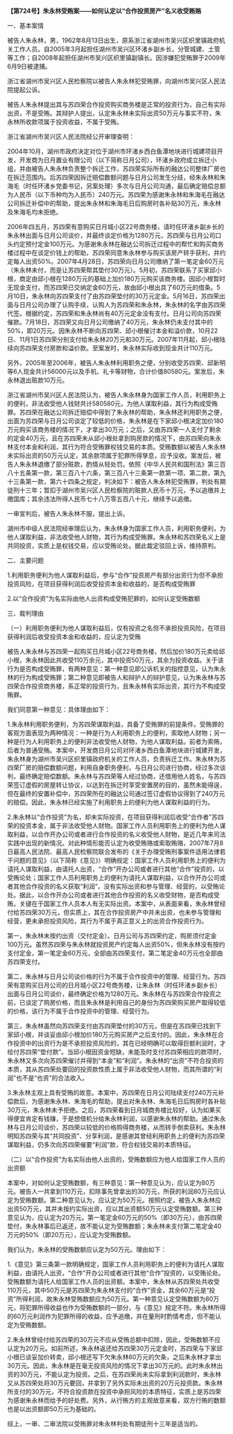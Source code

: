 **【第724号】朱永林受贿案——如何认定以“合作投资房产”名义收受贿赂**

一、基本案情

被告人朱永林，男，1962年8月13日出生，原系浙江省湖州市吴兴区织里镇政府机关工作人员。自2005年3月起担任湖州市吴兴区环渚乡副乡长，分管城建、土管等工作；自2008年起担任湖州市吴兴区织里镇副镇长。因涉嫌犯受贿罪于2009年6月9日被逮捕。

浙江省湖州市吴兴区人民检察院以被告人朱永林犯受贿罪，向湖州市吴兴区人民法院提起公诉。

被告人朱永林提出其与苏四荣合作投资购买商务楼是正常的投资行为，自己有实际出资，不是受贿。其辩护人提出，认定朱永林未实际出资50万元与事实不符，朱永林所收款项属于投资收益，不属于受贿。

浙江省湖州市吴兴区人民法院经公开审理查明：

2004年10月，湖州市政府决定对位于湖州市环渚乡西白鱼潭地块进行城建项目开发，开发商为日月置业有限公司（以下简称日月公司），环渚乡政府成立拆迁小组，并由被告人朱永林负责整个拆迁工作，苏四荣实际所有的融达公司整体厂房也在拆迁范围内。后苏四荣因拆迁赔偿数额问题与日月公司发生分歧，经朱永林和朱海毛（时任环渚乡党委书记，另案处理）多次与日月公司沟通，最后确定赔偿总额为人民币（以下币种均为人民币）240万元。苏四荣为感谢朱永林和朱海毛在融达公司拆迁补偿中的帮助，提出朱永林和朱海毛日后购房时各补贴30万元，朱永林及朱海毛均未拒绝。

2006年四五月，苏四荣有意购买日月城小区22号商务楼，请时任环渚乡副乡长的朱永林出面与日月公司谈价，并最终谈定价格为1280万元，苏四荣与日月公司口头约定预付定金100万元。为感谢朱永林在融达公司拆迁过程中的帮忙和购买商务楼过程中在谈定价钱上的帮助，苏四荣同意朱永林参与购买该房产转手获利，并约定每人出资50%。2007年4月28日，苏四荣向日月公司缴纳了第一笔定金60万元（朱永林未付，而是让苏四荣帮其垫付30万元）。5月初，苏四荣联系了买家邱小根，商定由邱小根在1280万元的基础上加价180万元购买该商务楼。因邱小根暂时无现金支付，而苏四荣已交纳定金60万元，故由邱小根出具了60万元的借条。5月10日，朱永林向苏四荣支付了由苏四荣垫付的30万元定金。5月16日，苏四荣出面与日月公司办理了认购手续，认购人为苏四荣和朱永林，朱永林的名字由苏四荣代签。根据约定，苏四荣和朱永林尚有40万元定金没有支付。日月公司向苏四荣催款。7月18日，苏四荣又向日月公司缴纳了40万元，朱永林仍未支付其中的50%，即20万元。因朱永林不断向苏四荣、邱小根催讨本金和溢价款，10月22日、11月1日苏四荣分别支付给朱永林20万元和30万元。2007年11月起，邱小根陆续向苏四荣支付房款和溢价款。至案发时，朱永林实际收到现金共计110万元。

另外，2005年至2006年，被告人朱永林利用职务之便，分别收受苏四荣、邱新明等6人现金共计56000元以及手机、礼卡等财物，合计价值80580元。案发后，朱永林退出赃款10万元。

浙江省湖州市吴兴区人民法院认为，被告人朱永林身为国家工作人员，利用职务上的便利，非法收受他人钱财共计580580元，为他人谋取利益，其行为构成受贿罪。苏四荣在融达公司拆迁赔偿中得到了朱永林的帮助，朱永林还利用职务之便，出面为苏四荣与日月公司谈定了较低的价格，朱永林是在下家邱小根决定加价180万元购买该商务楼的情况下，才拿出30万元；之后，又由苏四荣一人支付了剩余的定金40万元，且在苏四荣未从邱小根处拿到购房款的情况下，由苏四荣向朱永林支付本金和利润，其行为符合受贿罪权钱交易的本质。受贿数额以被告人朱永林未实际出资的50万元认定，其余款项属于犯罪所得孳息，应予没收。案发后，被告人朱永林退缴了部分赃款，酌情从轻处罚。依照《中华人民共和国刑法》第三百八十五条第一款，第三百八十六条，第三百八十三条第一款第一项、第二款，第九十三条第一款，第六十四条之规定，判决如下：被告人朱永林犯受贿罪，判处有期徒刑十三年；暂扣于湖州市吴兴区人民检察院的赃款人民币十万元，予以追缴并上缴国库；其余违法所得人民币七十八万零五百八十元，继续予以追缴。

一审宣判后，被告人朱永林不服，提出上诉。

湖州市中级人民法院经审理后认为，朱永林身为国家工作人员，利用职务便利，为他人谋取利益，非法收受他人财物，其行为构成受贿罪。朱永林和苏四荣名义上是共同投资，实质上是权钱交易，应以受贿论处。据此裁定驳回上诉，维持原判。

二、主要问题

1.利用职务便利为他人谋取利益后，参与“合作”投资房产有部分出资行为但不承担投资风险，在项目获得利润后收受投资本金和收益的，是否构成受贿罪

2.以“合作投资”为名实际由他人出资构成受贿犯罪的，如何认定受贿数额

三、裁判理由

（一）利用职务便利为他人谋取利益后，仅有投资之名但不承担投资风险，在项目获得利润后收受投资本金和收益的，应认定为受贿

被告人朱永林与苏四荣一起购买日月城小区22号商务楼，然后加价180万元卖给邱小根，朱永林因此共收受110万余元，其中投资50万元，其余为投资收益。关于该行为是否构成受贿罪，有两种意见：第一种意见即公诉机关的指控意见，认为朱永林的行为构成受贿罪；第二种意见即被告人和辩护人的辩护意见，认为朱永林与苏四荣合作投资商务楼，系正常的投资行为，且朱永林有实际出资，其行为不构成受贿罪。

我们同意第一种意见：具体理由如下：

1.朱永林利用职务便利，为苏四荣谋取利益，具备了受贿罪的前提条件。受贿罪的客观方面表现为两种情况：一种是行为人利用职务上的便利，索取他人财物；另一种是行为人利用职务上的便利非法收受他人财物，为他人谋取利益。前者为索贿，后者为普通受贿。本案中，开发商日月公司对环渚乡西白鱼潭地块进行城建开发，朱永林身为湖州市吴兴区织里镇政府机关的工作人员，负责拆迁工作。朱永林为苏四荣厂房的赔偿数额问题，利用自身职务便利，与日月公司进行协商，经过多次谈判，最终确定赔偿数额。朱永林与苏四荣等人经过协商，还借用他人姓名，与苏四荣签订虚假的房屋转让协议，以达到在拆迁时享受安置房的目的，虽然未能得逞，但在最终的安置补偿中，苏四荣所在的融达公司通过签订虚假协议得到了240万元的赔偿。因此，朱永林已经实施了利用职务上的便利为他人谋取利益的行为。

2.朱永林以“合作投资”为名，却未实际投资，在项目获得利润后收受“合作者”苏四荣的投资本金，属于非法收受他人财物。国家工作人员利用职务上的便利为他人谋取利益，以合作开办公司或者进行合作投资的名义收受他人财物，是近几年来司法实践中出现的新情况。对此种情形能否认定为收受贿赂或索取贿赂，2007年7月8日最高人民法院、最高人民检察院联合发布的《关于办理受贿刑事案件适用法律若干问题的意见》（以下简称《意见》）明确规定：国家工作人员利用职务上的便利为请托人谋取利益，由请托人出资，“合作”开办公司或者进行其他“合作”投资的，以受贿论处；国家工作人员利用职务上的便利为请托人谋取利益，以合作开办公司或者其他合作投资的名义获取“利润”，没有实际出资和参与管理、经营的，以受贿论处。据此，以合作开办公司或者进行其他合作投资的名义收受财物，是否构成受贿，关键在于国家工作人员本人有无实际出资。本案中，从表面来看，朱永林曾经付给苏四荣30万元，但实质上，其在合作投资房产中并未出资，也未参与管理和经营，更未承担投资风险，其行为不属于真正意义上的出资合作投资行为。

第一，朱永林未按约出资（交付定金）。日月公司与苏四荣约定，购房须付定金100万元。虽然苏四荣与朱永林就投资房产约定每人出资50%，但朱永林没有按约支付定金，第一笔定金60万元，全部由苏四荣支付，第二笔定金40万元也全部由苏四荣支付。

第二，朱永林与日月公司谈价格的行为不属于合作投资中的管理、经营行为。苏四荣有意购买日月公司的日月城小区22号商务楼，让朱永林（时任环渚乡副乡长）出面与日月公司谈价，最终确定价格为1280万元。朱永林在与苏四荣合作投资之前，已谈定了购房价格，而且朱永林是利用自己的身份为苏四荣购买房产取得较低的价格，该行为不属于合作投资中的管理、经营行为。

第三，朱永林虽然向苏四荣支付由苏四荣垫付的30万元，但是在苏四荣已找到下家邱小根，并谈妥由邱小根加价180万元购买房产之后支付的。因此，朱永林在合作投资中的出资行为是不承担投资风险的，其在已经明确可以取得巨额利润时，才给付苏四荣“垫付款”。当邱小根因资金短缺，未能及时支付苏四荣相应的款项时，朱永林又多次向苏四荣催讨并得到“本金”和“利润”。朱永林的“出资”不符合投资的本质，其从苏四荣处要回的投资款性质上属于非法收受他人财物，而其所谓的“利润”也不是“也资”的合法收入。

3.朱永林主观上具有受贿的故意。本案中，苏四荣在日月公司陆续支付240万元补偿款后，为感谢朱永林、朱海毛的帮助，提出对朱永林、朱海毛日后购房时各补贴30万元，朱永林未予拒绝。之后，苏四荣看到日月城商务楼比较好，认为如果买得便宜肯定有钱赚，于是想借机分给朱永林利润，以感谢朱永林的帮助。通过朱永林与日月公司谈价，苏四荣以较低的价格购得商务楼，从而转手倒卖获利。朱永林明知苏四荣与其“共同投资”、分享利润，是感谢其曾经利用职务上的便利为苏四荣谋取利益，仍多次向苏四荣催要“利润”款，符合权钱交易的本质特征。

（二）以“合作投资”为名实际由他人出资的，受贿数额应为他人给国家工作人员的出资额

本案中，对如何认定受贿数额，有三种意见：第一种意见认为，应认定为80万元。被告人一共拿到110万元，扣除事先曾拿出的30万元，所获的利润80万元应认定为受贿数额。第二种意见认为，应认定为50万元。按照约定，被告人朱永林应出资50万元，其并未按约实际出资，应以其出资额50万元认定受贿数额。第三种意见认为，应认定为20万元。第一笔定金60万元的50%（即30万元），由苏四荣垫付，朱永林事后已返还，故不能认定为受贿数额；朱永林未支付第二笔定金40万元的50%（即20万元），应认定为受贿数额。

我们认为，朱永林的受贿数额应认定为50万元。理由如下：

1.《意见》第三条第一款明确规定，国家工作人员利用职务上的便利为请托人谋取利益，由请托人出资，“合作”开办公司或者进行其他“合作”投资的，以受贿论处。受贿数额为请托人给国家工作人员的出资额。本案中，朱永林从苏四荣处共收受110万元，其中50万元是苏四荣为朱永林支付的“合作”资金，其余60万元是“投资”所得利润，故朱永林受贿数额应为50万元。第一种意见认定受贿数额为80万元，将犯罪所得收益也作为受贿数额的一部分，与《意见》规定不符。朱永林所得的60万元利润作为犯罪所得的收益，应予追缴，并在量刑时酌情考虑，但不能认定为受贿数额。

2.朱永林曾经付给苏四荣的30万元不应从受贿总额中扣除，因此，受贿数额不应认定为20万元。如前所述，朱永林返还给苏四荣30万元定金时，苏四荣与下家邱小根已谈妥加价转卖，邱小根还写下欠朱永林60万元的欠条，之后朱永林才拿出30万元。因此，朱永林是在毫无投资风险的情况下拿出30万元的。此时朱永林出资的30万元，不能认定为投资。之后，在苏四荣尚未实际拿到利润款时，朱永林又从苏四荣处将30万元要回，并拿到了另外实际未出资的20万元投资款。朱永林所支付的30万元，不符合投资款在投资中承担风险的本质特征，实质上是苏四荣为感谢朱永林而给予的好处费。另外，从行贿方的主观故意来看，双方行贿的数额也是以出资额即50万元为基础的。

综上，一审、二审法院以受贿罪对朱永林判处有期徒刑十三年是适当的。